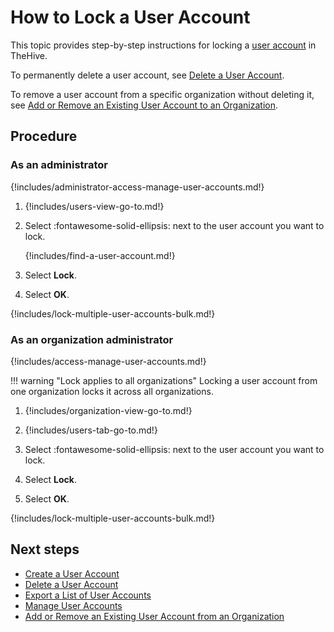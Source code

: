 # How to Lock a User Account

This topic provides step-by-step instructions for locking a [user account](about-user-accounts.md) in TheHive.

To permanently delete a user account, see [Delete a User Account](delete-a-user-account.md).

To remove a user account from a specific organization without deleting it, see [Add or Remove an Existing User Account to an Organization](../../../../administration/organizations/add-remove-an-existing-user-account-to-an-organization.md).

<h2>Procedure</h2>

### As an administrator

{!includes/administrator-access-manage-user-accounts.md!}

1. {!includes/users-view-go-to.md!}

2. Select :fontawesome-solid-ellipsis: next to the user account you want to lock.

    {!includes/find-a-user-account.md!}

3. Select **Lock**.

4. Select **OK**.

{!includes/lock-multiple-user-accounts-bulk.md!}

### As an organization administrator

{!includes/access-manage-user-accounts.md!}

!!! warning "Lock applies to all organizations"
    Locking a user account from one organization locks it across all organizations.

1. {!includes/organization-view-go-to.md!}

2. {!includes/users-tab-go-to.md!}

3. Select :fontawesome-solid-ellipsis: next to the user account you want to lock.

4. Select **Lock**.

5. Select **OK**.

{!includes/lock-multiple-user-accounts-bulk.md!}

<h2>Next steps</h2>

* [Create a User Account](add-a-user-account.md)
* [Delete a User Account](delete-a-user-account.md)
* [Export a List of User Accounts](export-list-user-accounts.md)
* [Manage User Accounts](manage-user-accounts.md)
* [Add or Remove an Existing User Account from an Organization](../../../../administration/organizations/add-remove-an-existing-user-account-from-an-organization.md)